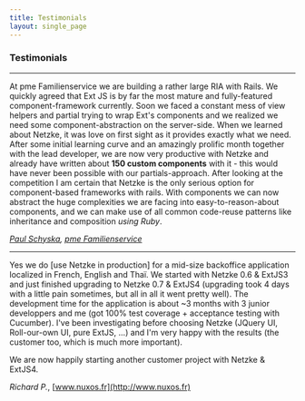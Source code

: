 ```yaml
---
title: Testimonials
layout: single_page
---
```


### Testimonials
---
At pme Familienservice we are building a rather large RIA with Rails. We quickly agreed that Ext JS is by far the most mature and fully-featured component-framework currently.
Soon we faced a constant mess of view helpers and partial trying to wrap Ext's components and we realized we need some component-abstraction on the server-side.
When we learned about Netzke, it was love on first sight as it provides exactly what we need. After some initial learning curve and an amazingly prolific month together with the lead developer, we are now very productive with Netzke and already have written about **150 custom components** with it - this would have never been possible with our partials-approach. After looking at the competition I am certain that Netzke is the only serious option for component-based frameworks with rails.
With components we can now abstract the huge complexities we are facing into easy-to-reason-about components, and we can make use of all common code-reuse patterns like inheritance and composition *using Ruby*.

_[Paul Schyska](http://pschyska.blogspot.com/), [pme Familienservice](http://familienservice.de)_

---
Yes we do [use Netzke in production] for a mid-size backoffice application localized in French, English and Thaï. We started with Netzke 0.6 & ExtJS3 and just finished upgrading to Netzke 0.7 & ExtJS4 (upgrading took 4 days with a little pain sometimes, but all in all it went pretty well). The development time for the application is about ~3 months with 3 junior developpers and me (got 100% test coverage + acceptance testing with Cucumber). I've been investigating before choosing Netzke (JQuery UI, Roll-our-own UI, pure ExtJS, ...) and I'm very happy with the results (the customer too, which is much more important).

We are now happily starting another customer project with Netzke & ExtJS4.

_Richard P._, [www.nuxos.fr](http://www.nuxos.fr)